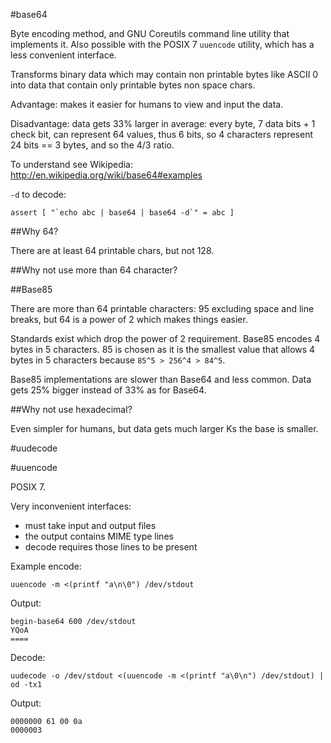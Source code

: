 #base64

Byte encoding method, and GNU Coreutils command line utility that implements it.
Also possible with the POSIX 7 `uuencode` utility, which has a less convenient interface.

Transforms binary data which may contain non printable bytes like ASCII 0 into data
that contain only printable bytes non space chars.

Advantage: makes it easier for humans to view and input the data.

Disadvantage: data gets 33% larger in average: every byte, 7 data bits + 1 check bit, can
represent 64 values, thus 6 bits, so 4 characters represent 24 bits == 3 bytes,
and so the 4/3 ratio.

To understand see Wikipedia: <http://en.wikipedia.org/wiki/base64#examples>

`-d` to decode:

    assert [ "`echo abc | base64 | base64 -d`" = abc ]

##Why 64?

There are at least 64 printable chars, but not 128.

##Why not use more than 64 character?

##Base85

There are more than 64 printable characters: 95 excluding space and line breaks,
but 64 is a power of 2 which makes things easier.

Standards exist which drop the power of 2 requirement.
Base85 encodes 4 bytes in 5 characters. 85 is chosen as it is the smallest value
that allows 4 bytes in 5 characters because `85^5 > 256^4 > 84^5`.

Base85 implementations are slower than Base64 and less common.
Data gets 25% bigger instead of 33% as for Base64.

##Why not use hexadecimal?

Even simpler for humans, but data gets much larger Ks the base is smaller.

#uudecode

#uuencode

POSIX 7.

Very inconvenient interfaces:

- must take input and output files
- the output contains MIME type lines
- decode requires those lines to be present

Example encode:

    uuencode -m <(printf "a\n\0") /dev/stdout

Output:

    begin-base64 600 /dev/stdout
    YQoA
    ====

Decode:

    uudecode -o /dev/stdout <(uuencode -m <(printf "a\0\n") /dev/stdout) | od -tx1

Output:

    0000000 61 00 0a
    0000003
